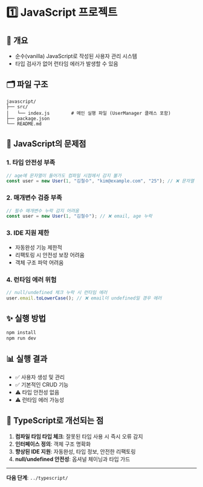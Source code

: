 # 1️⃣ JavaScript 프로젝트

## 📝 개요
- 순수(vanilla) JavaScript로 작성된 사용자 관리 시스템 
- 타입 검사가 없어 런타임 에러가 발생할 수 있음

## 🗂️ 파일 구조
```
javascript/
├── src/
│   └── index.js        # 메인 실행 파일 (UserManager 클래스 포함)
├── package.json
└── README.md
```

## 📌 JavaScript의 문제점

### 1. 타입 안전성 부족
```javascript
// age에 문자열이 들어가도 컴파일 시점에서 감지 불가
const user = new User(1, "김철수", "kim@example.com", "25"); // ❌ 문자열 age
```

### 2. 매개변수 검증 부족
```javascript
// 필수 매개변수 누락 감지 어려움
const user = new User(1, "김철수"); // ❌ email, age 누락
```

### 3. IDE 지원 제한
- 자동완성 기능 제한적
- 리팩토링 시 안전성 보장 어려움  
- 객체 구조 파악 어려움

### 4. 런타임 에러 위험
```javascript
// null/undefined 체크 누락 시 런타임 에러
user.email.toLowerCase(); // ❌ email이 undefined일 경우 에러
```

## ✨ 실행 방법
```bash
npm install
npm run dev
```

## 📊 실행 결과
- ✅ 사용자 생성 및 관리
- ✅ 기본적인 CRUD 기능
- ⚠️ 타입 안전성 없음
- ⚠️ 런타임 에러 가능성

## 🎯 TypeScript로 개선되는 점
1. **컴파일 타임 타입 체크**: 잘못된 타입 사용 시 즉시 오류 감지
2. **인터페이스 정의**: 객체 구조 명확화
3. **향상된 IDE 지원**: 자동완성, 타입 정보, 안전한 리팩토링
4. **null/undefined 안전성**: 옵셔널 체이닝과 타입 가드

---

**다음 단계**: `../typescript/`